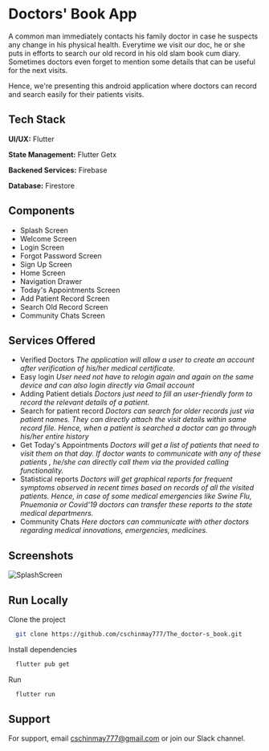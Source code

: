 
# Doctors' Book App

A common man immediately contacts his family doctor in case he suspects any change in his physical health. Everytime we visit our doc, he or she puts in efforts to search our old record in his old slam book cum diary. Sometimes doctors even forget to mention some details that can be useful for the next visits. 

Hence, we're presenting this android application where doctors can record and search easily for their patients visits.


## Tech Stack

**UI/UX:** Flutter

**State Management:** Flutter Getx

**Backened Services:** Firebase

**Database:** Firestore


## Components

- Splash Screen
- Welcome Screen
- Login Screen
- Forgot Password Screen
- Sign Up Screen
- Home Screen
- Navigation Drawer
- Today's Appointments Screen
- Add Patient Record Screen
- Search Old Record Screen 
- Community Chats Screen


## Services Offered

- Verified Doctors
_The application will allow a user to create an account after verification of his/her medical certificate._ 
- Easy login
_User need not have to relogin again and again on the same device and can also login directly via Gmail account_ 
- Adding Patient detials
_Doctors just need to fill an user-friendly form to record the relevant details of a patient._
- Search for patient record
_Doctors can search for older records just via patient names. They can directly attach the visit details within same record file. Hence, when a patient is searched a doctor can go through his/her entire history_
- Get Today's Appointments
_Doctors will get a list of patients that need to visit them on that day. If doctor wants to communicate with any of these patients , he/she can directly call them via the provided calling functionality._
- Statistical reports
_Doctors will get graphical reports for frequent symptoms observed in recent times based on records of all the visited patients. Hence, in case of some medical emergencies like Swine Flu, Pnuemonia or Covid'19 doctors can transfer these reports to the state medical departmenrs._ 
- Community Chats
_Here doctors can communicate with other doctors regarding medical innovations, emergencies, medicines._ 
## Screenshots
![SplashScreen](https://user-images.githubusercontent.com/80617080/227754280-b610f507-cfb7-41d4-915c-022931c8e2f5.jpg)




## Run Locally

Clone the project

```bash
  git clone https://github.com/cschinmay777/The_doctor-s_book.git
```


Install dependencies

```bash
  flutter pub get
```

Run 

```bash
  flutter run
```


## Support

For support, email cschinmay777@gmail.com or join our Slack channel.

